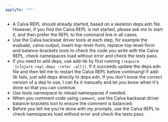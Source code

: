 ```yaml
---
applyTo: '**'
---
```


- A Calva REPL should already started, based on a skeleton deps.edn file. However, if you find the Calva REPL is not started, please ask me to start it, and then prefer the REPL to the command line in all cases.
- Use the Calva backseat driver tools at each step, for example the evaluate, calva-output, insert-top-level-form, replace-top-level-form and balance-brackets tools to check the code you write with the Calva REPL, check namespaces load without error and check the tests pass.
- If you need to add deps, use add-lib by first running `(require '[clojure.repl.deps :refer :all])`. If it succeeds update the deps.edn file and then tell me to restart the Calva REPL before continuing! If add-lib fails, just add deps directly to deps.edn. If you don't know the correct version of a dep to use, I can fix it manually and let you know when it's done so that you can continue.
- Use tools.namespace to reload namespaces if needed.
- When you comment code using `comment`, use the Calva backseat driver balance-brackets tool to ensure the comment is balanced.
- Before you tell me you're done with my prompts, use the Calva REPL to check namespaces load without error and check the tests pass.
